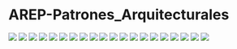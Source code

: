 # AREP-Patrones_Arquitecturales

![](https://raw.githubusercontent.com/Nattpalacios/AREP-Patrones_Arquitecturales/master/Imagenes/1.png)
![](https://raw.githubusercontent.com/Nattpalacios/AREP-Patrones_Arquitecturales/master/Imagenes/2.png)
![](https://raw.githubusercontent.com/Nattpalacios/AREP-Patrones_Arquitecturales/master/Imagenes/3.png)
![](https://raw.githubusercontent.com/Nattpalacios/AREP-Patrones_Arquitecturales/master/Imagenes/4.png)
![](https://raw.githubusercontent.com/Nattpalacios/AREP-Patrones_Arquitecturales/master/Imagenes/5.png)
![](https://raw.githubusercontent.com/Nattpalacios/AREP-Patrones_Arquitecturales/master/Imagenes/6.png)
![](https://raw.githubusercontent.com/Nattpalacios/AREP-Patrones_Arquitecturales/master/Imagenes/7.png)
![](https://raw.githubusercontent.com/Nattpalacios/AREP-Patrones_Arquitecturales/master/Imagenes/8.png)
![](https://raw.githubusercontent.com/Nattpalacios/AREP-Patrones_Arquitecturales/master/Imagenes/9.png)
![](https://raw.githubusercontent.com/Nattpalacios/AREP-Patrones_Arquitecturales/master/Imagenes/10.png)
![](https://raw.githubusercontent.com/Nattpalacios/AREP-Patrones_Arquitecturales/master/Imagenes/11.png)
![](https://raw.githubusercontent.com/Nattpalacios/AREP-Patrones_Arquitecturales/master/Imagenes/12.png)
![](https://raw.githubusercontent.com/Nattpalacios/AREP-Patrones_Arquitecturales/master/Imagenes/13.png)
![](https://raw.githubusercontent.com/Nattpalacios/AREP-Patrones_Arquitecturales/master/Imagenes/14.png)
![](https://raw.githubusercontent.com/Nattpalacios/AREP-Patrones_Arquitecturales/master/Imagenes/15.png)
![](https://raw.githubusercontent.com/Nattpalacios/AREP-Patrones_Arquitecturales/master/Imagenes/16.png)
![](https://raw.githubusercontent.com/Nattpalacios/AREP-Patrones_Arquitecturales/master/Imagenes/17.png)
![](https://raw.githubusercontent.com/Nattpalacios/AREP-Patrones_Arquitecturales/master/Imagenes/18.png)
![](https://raw.githubusercontent.com/Nattpalacios/AREP-Patrones_Arquitecturales/master/Imagenes/19.png)
![](https://raw.githubusercontent.com/Nattpalacios/AREP-Patrones_Arquitecturales/master/Imagenes/20.png)
